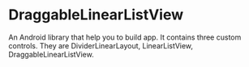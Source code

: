 DraggableLinearListView
=======================
An Android library that help you to build app.
It contains three custom controls.
They are DividerLinearLayout, LinearListView, DraggableLinearListView.
